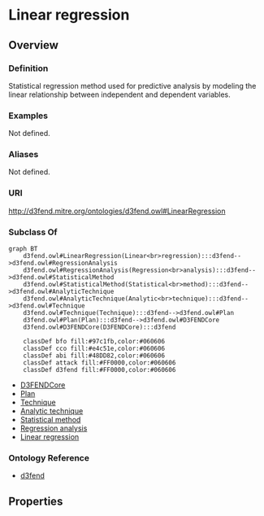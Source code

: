 # Linear regression

## Overview

### Definition
Statistical regression method used for predictive analysis by modeling the linear relationship between independent and dependent variables.

### Examples
Not defined.

### Aliases
Not defined.

### URI
http://d3fend.mitre.org/ontologies/d3fend.owl#LinearRegression

### Subclass Of
```mermaid
graph BT
    d3fend.owl#LinearRegression(Linear<br>regression):::d3fend-->d3fend.owl#RegressionAnalysis
    d3fend.owl#RegressionAnalysis(Regression<br>analysis):::d3fend-->d3fend.owl#StatisticalMethod
    d3fend.owl#StatisticalMethod(Statistical<br>method):::d3fend-->d3fend.owl#AnalyticTechnique
    d3fend.owl#AnalyticTechnique(Analytic<br>technique):::d3fend-->d3fend.owl#Technique
    d3fend.owl#Technique(Technique):::d3fend-->d3fend.owl#Plan
    d3fend.owl#Plan(Plan):::d3fend-->d3fend.owl#D3FENDCore
    d3fend.owl#D3FENDCore(D3FENDCore):::d3fend
    
    classDef bfo fill:#97c1fb,color:#060606
    classDef cco fill:#e4c51e,color:#060606
    classDef abi fill:#48DD82,color:#060606
    classDef attack fill:#FF0000,color:#060606
    classDef d3fend fill:#FF0000,color:#060606
```

- [D3FENDCore](/docs/ontology/reference/model/D3FENDCore/D3FENDCore.md)
- [Plan](/docs/ontology/reference/model/D3FENDCore/Plan/Plan.md)
- [Technique](/docs/ontology/reference/model/D3FENDCore/Plan/Technique/Technique.md)
- [Analytic technique](/docs/ontology/reference/model/D3FENDCore/Plan/Technique/Analytic%20technique/Analytic%20technique.md)
- [Statistical method](/docs/ontology/reference/model/D3FENDCore/Plan/Technique/Analytic%20technique/Statistical%20method/Statistical%20method.md)
- [Regression analysis](/docs/ontology/reference/model/D3FENDCore/Plan/Technique/Analytic%20technique/Statistical%20method/Regression%20analysis/Regression%20analysis.md)
- [Linear regression](/docs/ontology/reference/model/D3FENDCore/Plan/Technique/Analytic%20technique/Statistical%20method/Regression%20analysis/Linear%20regression/Linear%20regression.md)


### Ontology Reference
- [d3fend](http://d3fend.mitre.org/ontologies/d3fend.owl#)

## Properties
